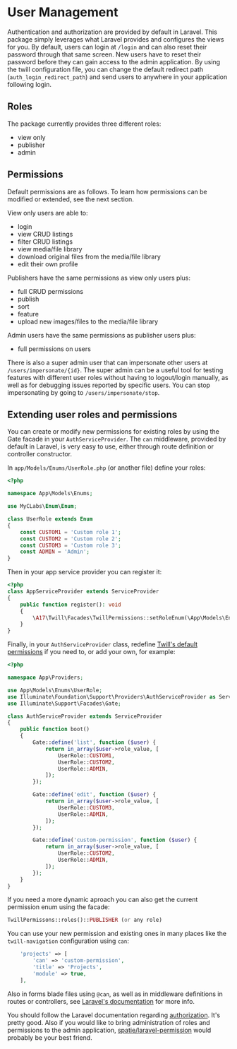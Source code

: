 # User Management

Authentication and authorization are provided by default in Laravel. This package simply leverages what Laravel provides
and configures the views for you. By default, users can login at `/login` and can also reset their password through that
same screen. New users have to reset their password before they can gain access to the admin application. By using the
twill configuration file, you can change the default redirect path (`auth_login_redirect_path`) and send users to
anywhere in your application following login.

## Roles

The package currently provides three different roles:

- view only
- publisher
- admin

## Permissions

Default permissions are as follows. To learn how permissions can be modified or extended, see the next section.

View only users are able to:

- login
- view CRUD listings
- filter CRUD listings
- view media/file library
- download original files from the media/file library
- edit their own profile

Publishers have the same permissions as view only users plus:

- full CRUD permissions
- publish
- sort
- feature
- upload new images/files to the media/file library

Admin users have the same permissions as publisher users plus:

- full permissions on users

There is also a super admin user that can impersonate other users at `/users/impersonate/{id}`.
The super admin can be a useful tool for testing features with different user roles without having to logout/login
manually,
as well as for debugging issues reported by specific users. You can stop impersonating by going
to `/users/impersonate/stop`.

## Extending user roles and permissions

You can create or modify new permissions for existing roles by using the Gate facade in your `AuthServiceProvider`.
The `can` middleware, provided by default in Laravel, is very easy to use, either through route definition or controller
constructor.

In `app/Models/Enums/UserRole.php` (or another file) define your roles:

```php
<?php

namespace App\Models\Enums;

use MyCLabs\Enum\Enum;

class UserRole extends Enum
{
    const CUSTOM1 = 'Custom role 1';
    const CUSTOM2 = 'Custom role 2';
    const CUSTOM3 = 'Custom role 3';
    const ADMIN = 'Admin';
}
```

Then in your app service provider you can register it:

```php
<?php
class AppServiceProvider extends ServiceProvider
{
    public function register(): void
    {
        \A17\Twill\Facades\TwillPermissions::setRoleEnum(\App\Models\Enums\UserRole::class);
    }
}
```

Finally, in your `AuthServiceProvider` class,
redefine [Twill's default permissions](https://github.com/area17/twill/blob/e8866e40b7df4a6919e0ddb368990d04caeb705a/src/AuthServiceProvider.php#L26-L48)
if you need to, or add your own, for example:

```php
<?php

namespace App\Providers;

use App\Models\Enums\UserRole;
use Illuminate\Foundation\Support\Providers\AuthServiceProvider as ServiceProvider;
use Illuminate\Support\Facades\Gate;

class AuthServiceProvider extends ServiceProvider
{
    public function boot()
    {
        Gate::define('list', function ($user) {
            return in_array($user->role_value, [
                UserRole::CUSTOM1,
                UserRole::CUSTOM2,
                UserRole::ADMIN,
            ]);
        });

        Gate::define('edit', function ($user) {
            return in_array($user->role_value, [
                UserRole::CUSTOM3,
                UserRole::ADMIN,
            ]);
        });

        Gate::define('custom-permission', function ($user) {
            return in_array($user->role_value, [
                UserRole::CUSTOM2,
                UserRole::ADMIN,
            ]);
        });
    }
}
```

If you need a more dynamic aproach you can also get the current permission enum using the facade:

```php
TwillPermissons::roles()::PUBLISHER (or any role)
```

You can use your new permission and existing ones in many places like the `twill-navigation` configuration using `can`:

```php
    'projects' => [
        'can' => 'custom-permission',
        'title' => 'Projects',
        'module' => true,
    ],
```

Also in forms blade files using `@can`, as well as in middleware definitions in routes or controllers,
see [Laravel's documentation](https://laravel.com/docs/5.7/authorization#via-middleware) for more info.

You should follow the Laravel documentation regarding [authorization](https://laravel.com/docs/5.3/authorization). It's
pretty good. Also if you would like to bring administration of roles and permissions to the admin
application, [spatie/laravel-permission](https://github.com/spatie/laravel-permission) would probably be your best
friend.
